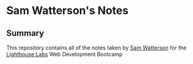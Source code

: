 # Sam Watterson's Notes

## Summary

This repository contains all of the notes taken by [Sam Watterson](https://github.com/sammydub17) for the [Lighthouse Labs](https://www.lighthouselabs.ca/) Web Development Bootcamp

